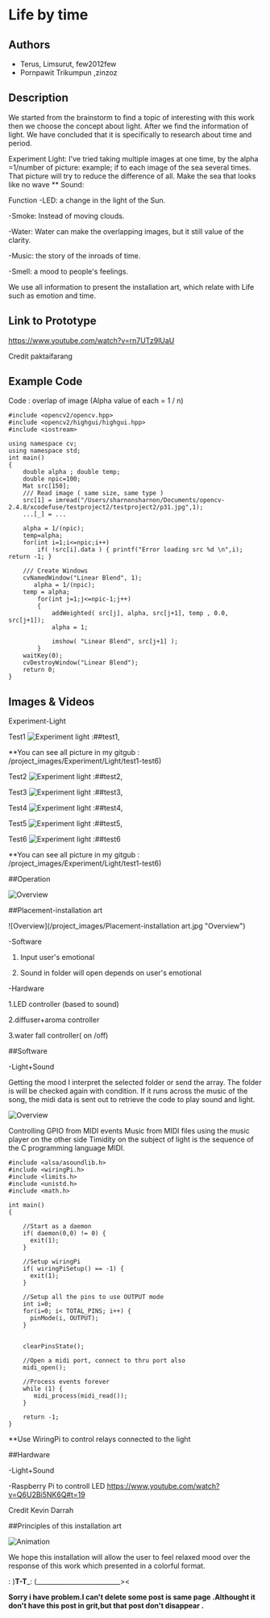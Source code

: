 # Life by time


## Authors
- Terus, Limsurut, few2012few
- Pornpawit Trikumpun ,zinzoz


## Description
We started from the brainstorm to find a topic of interesting with this work then we choose the concept about light. After we find the information of light. We have concluded that it is specifically to research about time and period.
 
Experiment
Light: I've tried taking multiple images at one time, by the alpha =1/number of picture: example; if to each image of the sea several times. That picture will try to reduce the difference of all. Make the sea that looks like no wave **
Sound:

Function
-LED: a change in the light of the Sun.

-Smoke: Instead of moving clouds.

-Water: Water can make the overlapping images, but it still value of the clarity. 

-Music: the story of the inroads of time.

-Smell: a mood to people's feelings.


We use all information to present the installation art, which relate with Life such as emotion and time.


## Link to Prototype
https://www.youtube.com/watch?v=rn7UTz9lUaU

Credit paktaifarang


## Example Code
Code : overlap of image (Alpha value of each = 1 / n)
```
#include <opencv2/opencv.hpp>
#include <opencv2/highgui/highgui.hpp>
#include <iostream>

using namespace cv;
using namespace std;
int main()
{
    double alpha ; double temp;
    double npic=100;
    Mat src[150];
    /// Read image ( same size, same type )
    src[1] = imread("/Users/sharnonsharnon/Documents/opencv-2.4.8/xcodefuse/testproject2/testproject2/p31.jpg",1);
    ...[_] = ...
    
    alpha = 1/(npic);
    temp=alpha;
    for(int i=1;i<=npic;i++)
        if( !src[i].data ) { printf("Error loading src %d \n",i); return -1; }
    
    /// Create Windows
    cvNamedWindow("Linear Blend", 1);
	   alpha = 1/(npic);
    temp = alpha;
        for(int j=1;j<=npic-1;j++)
        {
            addWeighted( src[j], alpha, src[j+1], temp , 0.0, src[j+1]);
            alpha = 1;
            
            imshow( "Linear Blend", src[j+1] );
        }
    waitKey(0);
    cvDestroyWindow("Linear Blend");
    return 0;
}
```


## Images & Videos
Experiment-Light 

Test1
![Experiment light :##test1](/project_images/test1-1.jpg "Experiment light -##test1"),

**You can see all picture in my gitgub : /project_images/Experiment/Light/test1-test6)

Test2
![Experiment light :##test2](/project_images/test2-2.jpg "Experiment light -##test2"),

Test3
![Experiment light :##test3](/project_images/test3-3.jpg "Experiment light -##test3"),

Test4
![Experiment light :##test4](/project_images/test4-4.jpg "Experiment light -##test4"),

Test5
![Experiment light :##test5](/project_images/test5-5.jpg "Experiment light -##test5"),

Test6
![Experiment light :##test6](/project_images/test6-6.jpg "Experiment light -##test6")

**You can see all picture in my gitgub : /project_images/Experiment/Light/test1-test6)



##Operation

![Overview](/project_images/operator.jpg "Overview")



##Placement-installation art

![Overview](/project_images/Placement-installation art.jpg "Overview")





-Software

1. Input user's emotional

2. Sound in folder will open depends on user's emotional

                                                                                                      
-Hardware

1.LED controller (based to sound)

2.diffuser+aroma controller

3.water fall controller( on /off)



##Software

-Light+Sound

 Getting the mood I interpret the selected folder or send the array. The folder is  will be checked again  with condition. If it runs across the music of the song, the midi data is sent out to retrieve the code to play sound and light.


![Overview](/project_images/soft.png "Overview")

Controlling GPIO from MIDI events
Music from MIDI files using the music player on the other side Timidity on the subject of light is the sequence of the C programming language MIDI.

```
#include <alsa/asoundlib.h>
#include <wiringPi.h>
#include <limits.h>
#include <unistd.h>
#include <math.h>

int main()
{

    //Start as a daemon
    if( daemon(0,0) != 0) {
      exit(1);
    }
    
    //Setup wiringPi
    if( wiringPiSetup() == -1) {
      exit(1);
    }
   
    //Setup all the pins to use OUTPUT mode
    int i=0;
    for(i=0; i< TOTAL_PINS; i++) {
      pinMode(i, OUTPUT);
    }


    clearPinsState();

    //Open a midi port, connect to thru port also
    midi_open();

    //Process events forever
    while (1) {
       midi_process(midi_read());
    }

    return -1;
}
```
**Use WiringPi to control relays connected to the light



##Hardware

-Light+Sound

-Raspberry Pi to controll LED
https://www.youtube.com/watch?v=Q6U2Bi5NK6Q#t=19

Credit Kevin Darrah




##Principles of this installation art


![Animation](/project_images/projectDEV-art.gif "Animation project")




We hope this installation will allow the user to feel relaxed mood over 
the response of this work which presented in a colorful format.

: )________________T-T_________________: (__________________________><

**Sorry i have problem.I can't delete some post is same page .Althought it don't have this post in grit,but that post don't disappear .**

